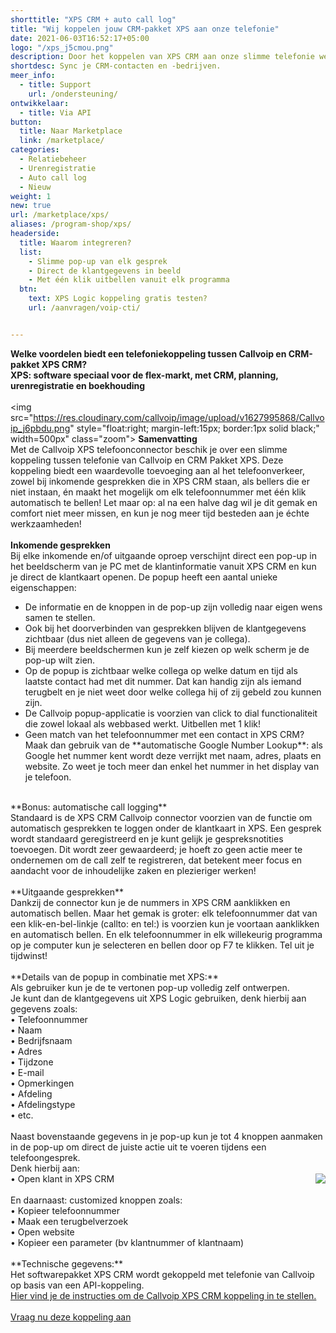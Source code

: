 ```yaml
---
shorttitle: "XPS CRM + auto call log"
title: "Wij koppelen jouw CRM-pakket XPS aan onze telefonie"
date: 2021-06-03T16:52:17+05:00
logo: "/xps_j5cmou.png"
description: Door het koppelen van XPS CRM aan onze slimme telefonie werk je een stuk efficienter.
shortdesc: Sync je CRM-contacten en -bedrijven.
meer_info:
  - title: Support
    url: /ondersteuning/
ontwikkelaar:
  - title: Via API
button:
  title: Naar Marketplace
  link: /marketplace/
categories:
  - Relatiebeheer
  - Urenregistratie
  - Auto call log
  - Nieuw
weight: 1
new: true
url: /marketplace/xps/
aliases: /program-shop/xps/
headerside:
  title: Waarom integreren?
  list:
    - Slimme pop-up van elk gesprek
    - Direct de klantgegevens in beeld
    - Met één klik uitbellen vanuit elk programma
  btn:
    text: XPS Logic koppeling gratis testen?
    url: /aanvragen/voip-cti/


---
```


**Welke voordelen biedt een telefoniekoppeling tussen Callvoip en CRM-pakket XPS CRM?**<br>
**XPS: software speciaal voor de flex-markt, met CRM, planning, urenregistratie en boekhouding**<br>
<br>
<img src="https://res.cloudinary.com/callvoip/image/upload/v1627995868/Callvoip_j6pbdu.png" style="float:right; margin-left:15px; border:1px solid black;" width=500px" class="zoom">
**Samenvatting**<br>
Met de Callvoip XPS telefoonconnector beschik je over een slimme koppeling tussen telefonie van Callvoip en CRM Pakket XPS. Deze koppeling biedt een waardevolle toevoeging aan al het telefoonverkeer, zowel bij inkomende gesprekken die in XPS CRM staan, als bellers die er niet instaan, én maakt het mogelijk om elk telefoonnummer met één klik automatisch te bellen! Let maar op: al na een halve dag wil je dit gemak en comfort niet meer missen, en kun je nog meer tijd besteden aan je échte werkzaamheden!<br>
<br>
**Inkomende gesprekken**<br>
Bij elke inkomende en/of uitgaande oproep verschijnt direct een pop-up in het beeldscherm van je PC met de klantinformatie vanuit XPS CRM en kun je direct de klantkaart openen. De popup heeft een aantal unieke eigenschappen:
<div class="usp-list">
<ul>
<li>De informatie en de knoppen in de pop-up zijn volledig naar eigen wens samen te stellen.</li>
<li>Ook bij het doorverbinden van gesprekken blijven de klantgegevens zichtbaar (dus niet alleen de gegevens van je collega).</li>
<li>Bij meerdere beeldschermen kun je zelf kiezen op welk scherm je de pop-up wilt zien.</li>
<li>Op de popup is zichtbaar welke collega op welke datum en tijd als laatste contact had met dit nummer. Dat kan handig zijn als iemand terugbelt en je niet weet door welke collega hij of zij gebeld zou kunnen zijn.</li>
<li>De Callvoip popup-applicatie is voorzien van click to dial functionaliteit die zowel lokaal als webbased werkt. Uitbellen met 1 klik!</li>
<li>Geen match van het telefoonnummer met een contact in XPS CRM? Maak dan gebruik van de **automatische Google Number Lookup**: als Google het nummer kent wordt deze verrijkt met naam, adres, plaats en website. Zo weet je toch meer dan enkel het nummer in het display van je telefoon.</li>
</ul>
</div>
<br>
**Bonus: automatische call logging**<br>
Standaard is de XPS CRM Callvoip connector voorzien van de functie om automatisch gesprekken te loggen onder de klantkaart in XPS. Een gesprek wordt standaard geregistreerd en je kunt gelijk je gespreksnotities toevoegen. Dit wordt zeer gewaardeerd; je hoeft zo geen actie meer te ondernemen om de call zelf te registreren, dat betekent meer focus en aandacht voor de inhoudelijke zaken en plezieriger werken!<br>
<br>
**Uitgaande gesprekken**<br>
Dankzij de connector kun je de nummers in XPS CRM aanklikken en automatisch bellen. Maar het gemak is groter: elk telefoonnummer dat van een klik-en-bel-linkje (callto: en tel:) is voorzien kun je voortaan aanklikken en automatisch bellen. En elk telefoonnummer in elk willekeurig programma op je computer kun je selecteren en bellen door op F7 te klikken. Tel uit je tijdwinst! <br>
<br>
**Details van de popup in combinatie met XPS:**<br>
Als gebruiker kun je de te vertonen pop-up volledig zelf ontwerpen. <br>
Je kunt dan de klantgegevens uit XPS Logic gebruiken, denk hierbij aan gegevens zoals: <br>
&bull; Telefoonnummer <br>
&bull; Naam<br>
&bull; Bedrijfsnaam<br>
&bull; Adres<br>
&bull; Tijdzone<br>
&bull; E-mail<br>
&bull; Opmerkingen<br>
&bull; Afdeling<br>
&bull; Afdelingstype<br>
&bull; etc.<br>
<br>
Naast bovenstaande gegevens in je pop-up kun je tot 4 knoppen aanmaken in de pop-up om direct de juiste actie uit te voeren tijdens een telefoongesprek. <br>
Denk hierbij aan:<br><img src="https://res.cloudinary.com/callvoip/image/upload/popup_crm_jmr7fc.png" style="float:right">
• Open klant in XPS CRM<br>
<br>
En daarnaast: customized knoppen zoals: <br>
• Kopieer telefoonnummer<br>
• Maak een terugbelverzoek<br>
• Open website <br>
• Kopieer een parameter (bv klantnummer of klantnaam) <br>
<br>
**Technische gegevens:**<br>
Het softwarepakket XPS CRM wordt gekoppeld met telefonie van Callvoip op basis van een API-koppeling.<br>
<a href="https://secure.xpslogic.com/service?&client=test_service_redcactus&service=service&module=hlp&action=manuals_system&hlp_manuals_system_xpsid=424&response=html" target="_blank">Hier vind je de instructies om de Callvoip XPS CRM koppeling in te stellen.</a><br>
<br><a href="/aanvragen/voip-cti/" class="button">Vraag nu deze koppeling aan</a>
